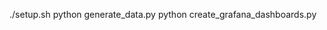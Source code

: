 <!-- pgcli postgresql://postgres:example@localhost:5432/course_assistant -->

./setup.sh
python generate_data.py
python create_grafana_dashboards.py